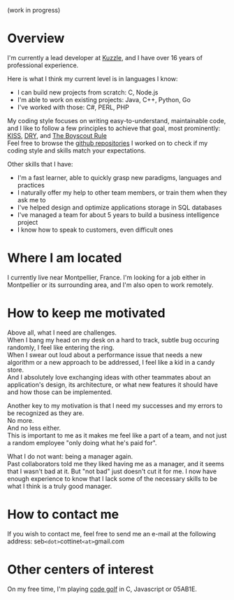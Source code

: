(work in progress)

# Overview

I'm currently a lead developer at [Kuzzle](http://kuzzle.io), and I have over 16 years of professional experience.  

Here is what I think my current level is in languages I know:

* I can build new projects from scratch: C, Node.js
* I'm able to work on existing projects: Java, C++, Python, Go
* I've worked with those: C#, PERL, PHP

My coding style focuses on writing easy-to-understand, maintainable code, and I like to follow a few principles to achieve that goal, most prominently: [KISS](https://en.wikipedia.org/wiki/KISS_principle), [DRY](https://en.wikipedia.org/wiki/Don't_repeat_yourself), and [The Boyscout Rule](http://programmer.97things.oreilly.com/wiki/index.php/The_Boy_Scout_Rule)  
Feel free to browse the [github repositories](http://github.com/scottinet) I worked on to check if my coding style and skills match your expectations.

Other skills that I have:

* I'm a fast learner, able to quickly grasp new paradigms, languages and practices
* I naturally offer my help to other team members, or train them when they ask me to
* I've helped design and optimize applications storage in SQL databases
* I've managed a team for about 5 years to build a business intelligence project 
* I know how to speak to customers, even difficult ones

# Where I am located

I currently live near Montpellier, France. I'm looking for a job either in Montpellier or its surrounding area, and I'm also open to work remotely.

# How to keep me motivated

Above all, what I need are challenges.  
When I bang my head on my desk on a hard to track, subtle bug occuring randomly, I feel like entering the ring.    
When I swear out loud about a performance issue that needs a new algorithm or a new approach to be addressed, I feel like a kid in a candy store.  
And I absolutely love exchanging ideas with other teammates about an application's design, its architecture, or what new features it should have and how those can be implemented.


Another key to my motivation is that I need my successes and my errors to be recognized as they are.  
No more.  
And no less either.  
This is important to me as it makes me feel like a part of a team, and not just a random employee "only doing what he's paid for".


What I do not want: being a manager again.  
Past collaborators told me they liked having me as a manager, and it seems that I wasn't bad at it. But "not bad" just doesn't cut it for me. I now have enough experience to know that I lack some of the necessary skills to be what I think is a truly good manager.

# How to contact me

If you wish to contact me, feel free to send me an e-mail at the following address: seb`<dot>`cottinet`<at>`gmail.com

# Other centers of interest

On my free time, I'm playing [code golf](https://en.wikipedia.org/wiki/Code_golf) in C, Javascript or 05AB1E.

